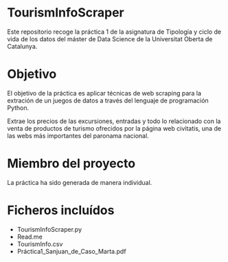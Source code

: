 # TourismInfoScraper



Este repositorio recoge la práctica 1 de la asignatura de Tipología y ciclo de vida de los datos del máster de Data Science de la Universitat Oberta de Catalunya.

# Objetivo
El objetivo de la práctica es aplicar técnicas de web scraping para la extración de un juegos de datos a través del lenguaje de programación Python.

Extrae los precios de las excursiones, entradas y todo lo relacionado con la venta de productos de turismo ofrecidos por la página web civitatis, una de las webs más importantes del paronama nacional.


# Miembro del proyecto
La práctica ha sido generada de manera individual.

# Ficheros incluídos
- TourismInfoScraper.py
- Read.me
- TourismInfo.csv
- Práctica1_Sanjuan_de_Caso_Marta.pdf

